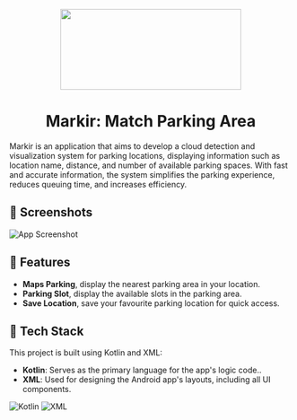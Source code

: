 
<p align="center">
  <img height="144" width="80%" src="https://github.com/afiqalghazali/MarkirApp/assets/90079738/576bd5d5-6750-46da-8e74-374e4a2bde9f"/>
</p>


<h1 align="center">Markir: Match Parking Area</h1>

Markir is an application that aims to develop a cloud detection and visualization system for parking locations, displaying information such as location name, distance, and number of available parking spaces. With fast and accurate information, the system simplifies the parking experience, reduces queuing time, and increases efficiency.


## 📸 Screenshots

![App Screenshot](https://github.com/afiqalghazali/MarkirApp/assets/90079738/3ff793a1-af79-452a-8d99-fa2db51e7b55)


## 🚀 Features

- **Maps Parking**, display the nearest parking area in your location.
- **Parking Slot**, display the available slots in the parking area.
- **Save Location**, save your favourite parking location for quick access.

## 🤖 Tech Stack

This project is built using Kotlin and XML:
- **Kotlin**: Serves as the primary language for the app's logic code..
- **XML**: Used for designing the Android app's layouts, including all UI components.

![Kotlin](https://img.shields.io/badge/Kotlin-0095D5?&style=for-the-badge&logo=kotlin&logoColor=white)
![XML](https://img.shields.io/badge/XML-orange?style=for-the-badge)

